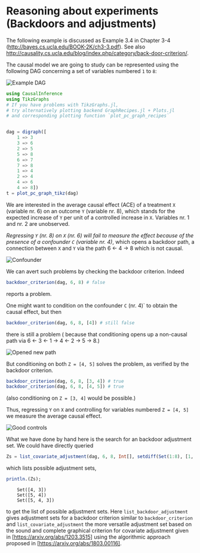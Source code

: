 # Reasoning about experiments (Backdoors and adjustments)

The following example is discussed as Example 3.4 in Chapter 3-4 (http://bayes.cs.ucla.edu/BOOK-2K/ch3-3.pdf). See also http://causality.cs.ucla.edu/blog/index.php/category/back-door-criterion/.

The causal model we are going to study can be represented using the following DAG concerning a set of variables numbered `1` to `8`:

![Example DAG](https://raw.githubusercontent.com/mschauer/CausalInference.jl/master/assets/graph3_4.svg)


```julia
using CausalInference
using TikzGraphs
# If you have problems with TikzGraphs.jl,
# try alternatively plotting backend GraphRecipes.jl + Plots.jl
# and corresponding plotting function `plot_pc_graph_recipes`


dag = digraph([
    1 => 3
    3 => 6
    2 => 5
    5 => 8
    6 => 7
    7 => 8
    1 => 4
    2 => 4
    4 => 6
    4 => 8])
t = plot_pc_graph_tikz(dag)
```

We are interested in the average causal effect (ACE) of a treatment `X` (variable nr. 6) on an outcome `Y` (variable nr.  8), which stands for the expected increase of `Y` per unit of a controlled increase in `X`. Variables nr. 1 and nr. 2 are unobserved.

*Regressing `Y` (nr. 8) on `X` (nr. 6) will fail to measure the effect because of the presence of a confounder `C` (variable nr.  4)*, which opens a backdoor path, a connection between `X` and `Y` via the path 6 ← 4 → 8 which is not causal. 

![Confounder](https://raw.githubusercontent.com/mschauer/CausalInference.jl/master/assets/backdoor1.png)


We can avert such problems by checking the backdoor criterion. Indeed
```julia
backdoor_criterion(dag, 6, 8) # false
```
reports a problem.

One might want to condition on the confounder `C` (nr. 4)` to obtain the causal effect,
but then  
```julia
backdoor_criterion(dag, 6, 8, [4]) # still false
```
there is still a problem ( 
because that conditioning opens up a non-causal path via 6 ← 3 ← 1 → 4 ← 2 → 5 → 8.)

![Opened new path](https://raw.githubusercontent.com/mschauer/CausalInference.jl/master/assets/backdoor2.png)


But conditioning on both `Z = [4, 5]` solves the problem, as verified by the backdoor criterion.
```julia
backdoor_criterion(dag, 6, 8, [3, 4]) # true
backdoor_criterion(dag, 6, 8, [4, 5]) # true
```
(also conditioning on `Z = [3, 4]` would be possible.)

Thus, regressing `Y` on `X` and controlling for variables numbered `Z = [4, 5]` we measure the average causal effect.

![Good controls](https://raw.githubusercontent.com/mschauer/CausalInference.jl/master/assets/backdoor3.png)

What we have done by hand here is the search for an backdoor adjustment set. We could have directly queried
```julia
Zs = list_covariate_adjustment(dag, 6, 8, Int[], setdiff(Set(1:8), [1, 2])) # exclude variables nr. 1 and nr. 2 because they are unobserved.
```
which lists possible adjustment sets,
```julia
println.(Zs);
```
```
    Set([4, 3])
    Set([5, 4])
    Set([5, 4, 3])
```
to get the list of possible adjustment sets. Here `list_backdoor_adjustment` gives adjustment sets for a backdoor criterion similar to `backdoor_criterion` and `list_covariate_adjustment` the more versatile adjustment set 
based on the sound and complete graphical criterion for
covariate adjustment given in [https://arxiv.org/abs/1203.3515]
using the algorithmic approach proposed in
[https://arxiv.org/abs/1803.00116]. 
